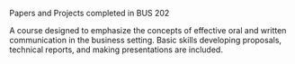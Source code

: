 Papers and Projects completed in BUS 202

A course designed to emphasize the concepts of effective oral and written communication in the business setting. Basic skills developing proposals, technical reports, and making presentations are included.
